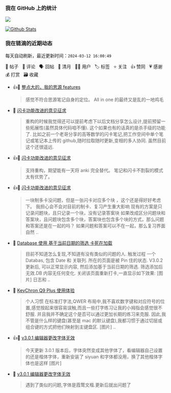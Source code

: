 ### 我在 GitHub 上的统计

<a title="Hits" target="_blank" href="https://github.com/Crowds21/Crowds21"><img src="https://hits.b3log.org/crowds21/crowds21.svg"></a>

[![Github Stats](https://github-readme-stats.vercel.app/api?username=crowds21&theme=tokyonight&show_icons=true)](https://github.com/crowds21)

<!--events start -->

### 我在链滴的近期动态

每天自动刷新，最近更新时间：`2024-03-12 16:00:49`

📝 帖子 &nbsp; 💬 评论 &nbsp; 🗣 回帖 &nbsp; 🌙 清月 &nbsp; 👨‍💻 用户 &nbsp; 🏷️ 标签 &nbsp; ⭐️ 关注 &nbsp; 👍 赞同 &nbsp; 💗 感谢 &nbsp; 💰 打赏 &nbsp; 🗃 收藏

* 👍💬 [整点大的，我的思源 features](https://ld246.com/article/1710070526424/comment/1710075792759#comments)

  > 感觉不符合思源笔记自身的定位。 All in one 的最终又是乱的一地鸡毛
* 💬 [闪卡功能改进的意见征求](https://ld246.com/article/1709964739844/comment/1709985637615#comments)

  > 重构的时候我觉得还可以提前考虑下以后文档分享怎么设计,提前预留一些拓展性(虽然具体代码咱不懂). 这个如果也有的话真的是杀手级的功能了. 比如之前一个老哥分享的高等数学的闪卡笔记,把工作空间中单个笔记或笔记本上传的 github,随时拉取随时更新,变相的多人协同. 虽然目前这个还很遥远.
* 👍💬 [闪卡功能改进的意见征求](https://ld246.com/article/1709964739844/comment/1709968140405#comments)

  > 支持重构，期望能有一天将 anki 完全替代。 笔记和闪卡不割裂的模式太有优势了。
* 👍💬 [闪卡功能改进的意见征求](https://ld246.com/article/1709964739844/comment/1709967648796#comments)

  > 一块制多卡没问题，但是一张闪卡对应多个块 ，这个还是得好好考虑下。 我担心会不会对目前的制卡、复习产生重大影响 现有的方案是只记录问题块，且只记录一个块，没有记录答案块 如果改成区分问题块和答案块，且问题块包含多个块，答案块也包含多个块的方式，那么问题和答案还是在一起的吗？ 如果问题和答案可以不在一起，那么复习界面自然 ..
* 📝 [Database 使用 基于当前日期的筛选 卡死在加载](https://ld246.com/article/1709823972532)

  > 目前不知道怎么复现,不知道有没有类似的问题的人. 触发过程 一个 Databas, 包含 Date 和 关联列. 所在的页面是被 Pin 住的状态. V3.0.2 更新后, 可以正常显示内容, 然后添加基于当前日期的筛选. 筛选添加后无效.DB 内容无任何变化. 关闭该页面重新打卡,一直显示如下效果: [图片] 日志和 ..
* 📝 [KeyChron Q9 Plus 使用体验](https://ld246.com/article/1709814184395)

  > 个人习惯 在标准打字法,QWER 布局中,我不喜欢数字键和对应符号的位置,感觉按起来很容易误触,而且一些打字练习让我的小拇指会感觉很不舒服. 并且我并不确定这个是否可以通过更加长期的练习来克服. 因此,我不管是什么样的键盘(甚至是 mac 的默认键盘),我都习惯于通过切层或组合键的方式把他们映射到主键盘区. [图片]  ..
* 👍📝 [v3.0.1 编辑器更改字体无效](https://ld246.com/article/1709001679757)

  > 今天更新 3.0.1 版本后，字体突然变成其他字体了，看编辑器自己设置的还是楷体字体，重新安装了 siyuan 和字体都没用，换了其他楷体字体也是这样 [图片]
* 💬 [v3.0.1 编辑器更改字体无效](https://ld246.com/article/1709001679757/comment/1709020419089#comments)

  > 遇到了类似的问题,字体是霞鹜文楷.更新后就出问题了


<!--events end -->
